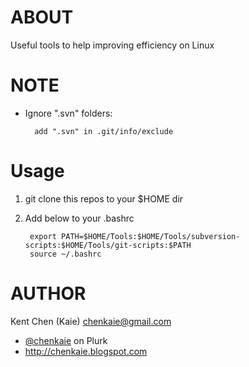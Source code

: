ABOUT
=====

Useful tools to help improving efficiency on Linux

NOTE
====

* Ignore ".svn" folders:

        add ".svn" in .git/info/exclude

Usage
=====

1. git clone this repos to your $HOME dir

2. Add below to your .bashrc

        export PATH=$HOME/Tools:$HOME/Tools/subversion-scripts:$HOME/Tools/git-scripts:$PATH
        source ~/.bashrc

AUTHOR
======

Kent Chen (Kaie) <chenkaie@gmail.com>

* [@chenkaie](http://www.plurk.com/chenkaie) on Plurk 
* <http://chenkaie.blogspot.com>

